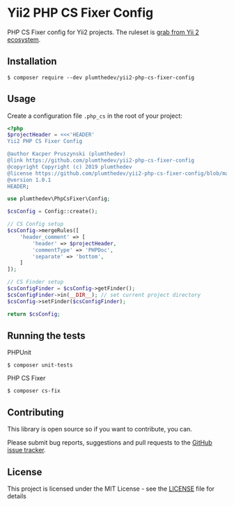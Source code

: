 # Yii2 PHP CS Fixer Config
PHP CS Fixer config for Yii2 projects. The ruleset is [grab from Yii 2 ecosystem](https://github.com/yiisoft/yii2/blob/master/cs/src/YiiConfig.php).

## Installation
```shell script
$ composer require --dev plumthedev/yii2-php-cs-fixer-config
```

## Usage
Create a configuration file `.php_cs` in the root of your project:

```php
<?php
$projectHeader = <<<'HEADER'
Yii2 PHP CS Fixer Config

@author Kacper Pruszynski (plumthedev)
@link https://github.com/plumthedev/yii2-php-cs-fixer-config
@copyright Copyright (c) 2019 plumthedev
@license https://github.com/plumthedev/yii2-php-cs-fixer-config/blob/master/LICENSE
@version 1.0.1
HEADER;

use plumthedev\PhpCsFixer\Config;

$csConfig = Config::create();

// CS Config setup
$csConfig->mergeRules([
    'header_comment' => [
        'header' => $projectHeader,
        'commentType' => 'PHPDoc',
        'separate' => 'bottom',
    ]
]);

// CS Finder setup
$csConfigFinder = $csConfig->getFinder();
$csConfigFinder->in(__DIR__); // set current project directory
$csConfig->setFinder($csConfigFinder);

return $csConfig;

```

## Running the tests

PHPUnit

```shell script
$ composer unit-tests
```

PHP CS Fixer

```
$ composer cs-fix
```

## Contributing

This library is open source so if you want to contribute, you can.
>
Please submit bug reports, suggestions and pull requests to the [GitHub issue tracker](https://github.com/plumthedev/yii2-php-cs-fixer-config/issues).

## License

This project is licensed under the MIT License - see the [LICENSE](LICENSE) file for details

